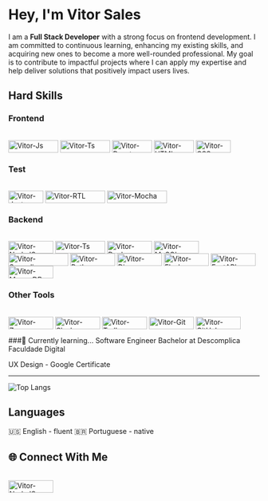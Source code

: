 # Hey, I'm Vitor Sales
<!--
Fullstack student at Trybe - Class 38

Completed over 15 projects focused on Frontend, with an emphasis on user experience. I continually bring new expertise through a mindset of continuous learning.

I am currently studying Backend Development, aiming to become a Fullstack Developer with a comprehensive understanding of how applications function as a whole. Each new piece of knowledge enhances my professional capabilities and improves my ability to deliver top-quality applications.
-->

I am a <strong>Full Stack Developer</strong> with a strong focus on frontend development. I am committed to continuous learning, enhancing my existing skills, and acquiring new ones to become a more well-rounded professional. My goal is to contribute to impactful projects where I can apply my expertise and help deliver solutions that positively impact users lives.


## Hard Skills 

### Frontend
<div style="display: inline_block"><br>
  <img align="center" alt="Vitor-Js" height="25" width="100" src="https://img.shields.io/badge/JavaScript-F7DF1E?style=for-the-badge&logo=javascript&logoColor=black">
  <img align="center" alt="Vitor-Ts" height="25" width="100" src="https://img.shields.io/badge/TypeScript-007ACC?style=for-the-badge&logo=typescript&logoColor=white">
  <img align="center" alt="Vitor-React" height="25" width="80" src="https://img.shields.io/badge/React-20232A?style=for-the-badge&logo=react&logoColor=61DAFB">
  <img align="center" alt="Vitor-HTML" height="25" width="80" src="https://img.shields.io/badge/HTML5-E34F26?style=for-the-badge&logo=html5&logoColor=white">
  <img align="center" alt="Vitor-CSS" height="25" width="70" src="https://img.shields.io/badge/CSS3-1572B6?style=for-the-badge&logo=css3&logoColor=white">
</div>

### Test
<div style="display: inline_block"><br>
  <img align="center" alt="Vitor-Jest" height="25" width="70" src="https://img.shields.io/badge/Jest-323330?style=for-the-badge&logo=Jest&logoColor=white">
  <img align="center" alt="Vitor-RTL" height="25" width="120" src="https://img.shields.io/badge/testing%20library-323330?style=for-the-badge&logo=testing-library&logoColor=red">
  <img align="center" alt="Vitor-Mocha" height="25" width="120" src="https://img.shields.io/badge/mocha.js-323330?style=for-the-badge&logo=mocha&logoColor=Brown">
</div>

### Backend
 <div style="display: inline_block"><br>
   <img align="center" alt="Vitor-NodeJS" height="25" width="90" src="https://img.shields.io/badge/Node.js-43853D?style=for-the-badge&logo=node.js&logoColor=white">
   <img align="center" alt="Vitor-Ts" height="25" width="100" src="https://img.shields.io/badge/TypeScript-007ACC?style=for-the-badge&logo=typescript&logoColor=white">
   <img align="center" alt="Vitor-Docker" height="25" width="90" src="https://img.shields.io/badge/docker-%230db7ed.svg?style=for-the-badge&logo=docker&logoColor=white">
   	<img align="center" alt="Vitor-MySQL" height="25" width="90" src="https://img.shields.io/badge/MySQL-00000F?style=for-the-badge&logo=mysql&logoColor=white">
    <img align="center" alt="Vitor-Sequelize" height="25" width="120" src="https://img.shields.io/badge/Sequelize-52B0E7?style=for-the-badge&logo=Sequelize&logoColor=white">
   <img align="center" alt="Vitor-Python" height="25" width="90" src="https://img.shields.io/badge/PYTHON-%233776AB?style=for-the-badge&logo=python&logoColor=white">
   <img align="center" alt="Vitor-Django" height="25" width="90" src="https://img.shields.io/badge/DJANGO-%23092E20?style=for-the-badge&logo=django">
   <img align="center" alt="Vitor-Flask" height="25" width="90" src="https://img.shields.io/badge/Flask-black?style=for-the-badge&logo=flask">
   <img align="center" alt="Vitor-FastAPI" height="25" width="90" src="https://img.shields.io/badge/FastAPI-black?style=for-the-badge&logo=FastAPI">
   <img align="center" alt="Vitor-MongoDB" height="25" width="90" src="https://img.shields.io/badge/mongodb-white?style=for-the-badge&logo=MongoDB">
 </div>

 ### Other Tools
<div style="display: inline_block"><br>
   <img align="center" alt="Vitor-Zoom" height="25" width="90" src="https://img.shields.io/badge/zoom-%230B5CFF?style=for-the-badge&logo=zoom">
   <img align="center" alt="Vitor-Slack" height="25" width="90" src="https://img.shields.io/badge/slack-%234A154B?style=for-the-badge&logo=slack">
   <img align="center" alt="Vitor-Trello" height="25" width="90" src="https://img.shields.io/badge/trello-%230052CC?style=for-the-badge&logo=trello">
  <img align="center" alt="Vitor-Git" height="25" width="90" src="https://img.shields.io/badge/git-black?style=for-the-badge&logo=Git">
  <img align="center" alt="Vitor-GitHub" height="25" width="90" src="https://img.shields.io/badge/github-%23181717?style=for-the-badge&logo=GitHub">
 </div>
 
###🌱 Currently learning...
Software Engineer Bachelor at Descomplica Faculdade Digital

UX Design - Google Certificate

---

![Top Langs](https://github-readme-stats.vercel.app/api/top-langs/?username=Vitor-Sales&layout=compact&theme=dark)

## Languages
🇺🇸 English - fluent
🇧🇷 Portuguese - native

## 🌐 Connect With Me

<div style="display: inline_block"><br>
  <a href="https://www.linkedin.com/in/vitor-ml-sales/" target="_blank">
   <img align="center" alt="Vitor-NodeJS" height="25" width="90" src="https://img.shields.io/badge/LinkedIn-0077B5?style=for-the-badge&logo=linkedin&logoColor=white"> 
  </a>  
</div>
<!--
**Vitor-Sales/Vitor-Sales** is a ✨ _special_ ✨ repository because its `README.md` (this file) appears on your GitHub profile.

Here are some ideas to get you started:

- 🔭 I’m currently working on ...
- 🌱 I’m currently learning ...
- 👯 I’m looking to collaborate on ...
- 🤔 I’m looking for help with ...
- 💬 Ask me about ...
- 📫 How to reach me: ...
- 😄 Pronouns: ...
- ⚡ Fun fact: ...
-->

  <!--
  Link for new badges
  https://dev.to/codelikeagirl29/badges-for-markdown-1d5n
  -->
